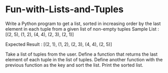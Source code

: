 # Fun-with-Lists-and-Tuples
Write a Python program to get a list, sorted in increasing order by the last element in each tuple from a given list of non-empty tuples
Sample List : [(2, 5), (1, 2), (4, 4), (2, 3), (2, 1)]

Expected Result : [(2, 1), (1, 2), (2, 3), (4, 4), (2, 5)]

Take a list of tuples from the user.
Define a function that returns the last element of each tuple in the list of tuples.
Define another function with the previous function as the key and sort the list.
Print the sorted list.
